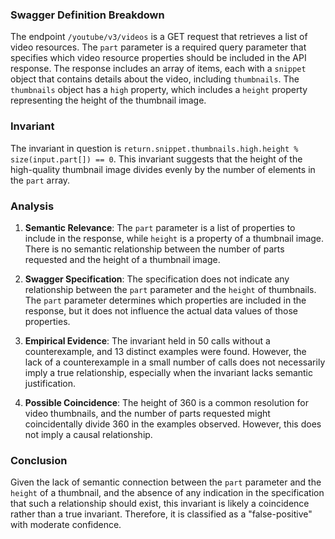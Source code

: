 ### Swagger Definition Breakdown
The endpoint `/youtube/v3/videos` is a GET request that retrieves a list of video resources. The `part` parameter is a required query parameter that specifies which video resource properties should be included in the API response. The response includes an array of items, each with a `snippet` object that contains details about the video, including `thumbnails`. The `thumbnails` object has a `high` property, which includes a `height` property representing the height of the thumbnail image.

### Invariant
The invariant in question is `return.snippet.thumbnails.high.height % size(input.part[]) == 0`. This invariant suggests that the height of the high-quality thumbnail image divides evenly by the number of elements in the `part` array.

### Analysis
1. **Semantic Relevance**: The `part` parameter is a list of properties to include in the response, while `height` is a property of a thumbnail image. There is no semantic relationship between the number of parts requested and the height of a thumbnail image.

2. **Swagger Specification**: The specification does not indicate any relationship between the `part` parameter and the `height` of thumbnails. The `part` parameter determines which properties are included in the response, but it does not influence the actual data values of those properties.

3. **Empirical Evidence**: The invariant held in 50 calls without a counterexample, and 13 distinct examples were found. However, the lack of a counterexample in a small number of calls does not necessarily imply a true relationship, especially when the invariant lacks semantic justification.

4. **Possible Coincidence**: The height of 360 is a common resolution for video thumbnails, and the number of parts requested might coincidentally divide 360 in the examples observed. However, this does not imply a causal relationship.

### Conclusion
Given the lack of semantic connection between the `part` parameter and the `height` of a thumbnail, and the absence of any indication in the specification that such a relationship should exist, this invariant is likely a coincidence rather than a true invariant. Therefore, it is classified as a "false-positive" with moderate confidence.

